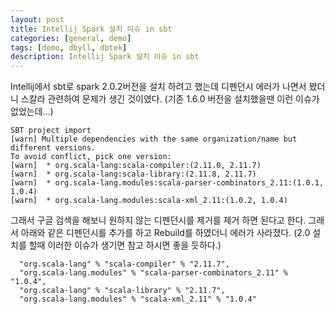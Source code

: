 ```yaml
---
layout: post
title: Intellij Spark 설치 이슈 in sbt
categories: [general, demo]
tags: [demo, dbyll, dbtek]
description: Intellij Spark 설치 이슈 in sbt
---
```


Intellij에서 sbt로 spark 2.0.2버전을 설치 하려고 했는데 디펜던시 에러가 나면서 봤더니 스칼라 관련하여 문제가 생긴 것이였다. (기존 1.6.0 버전을 설치했을땐 이런 이슈가 없었는데...) 

```
SBT project import 
[warn] Multiple dependencies with the same organization/name but different versions.
To avoid conflict, pick one version:
[warn]  * org.scala-lang:scala-compiler:(2.11.0, 2.11.7)
[warn]  * org.scala-lang:scala-library:(2.11.8, 2.11.7)
[warn]  * org.scala-lang.modules:scala-parser-combinators_2.11:(1.0.1, 1.0.4)
[warn]  * org.scala-lang.modules:scala-xml_2.11:(1.0.2, 1.0.4)
```
그래서 구글 검색을 해보니 원하지 않는 디펜던시를 제거를 제거 하면 된다고 한다. 그래서 아래와 같은 디펜던시를 추가를 하고 Rebuild를 하였더니 에러가 사라졌다. (2.0 설치를 할때 이러한 이슈가 생기면 참고 하시면 좋을 듯하다.)
  
```  
  "org.scala-lang" % "scala-compiler" % "2.11.7",
  "org.scala-lang.modules" % "scala-parser-combinators_2.11" % "1.0.4",
  "org.scala-lang" % "scala-library" % "2.11.7",
  "org.scala-lang.modules" % "scala-xml_2.11" % "1.0.4"
```  

